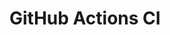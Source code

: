 # GitHub Actions CI











































































































































































































































































































































































































































































































































































































































































































































































































































































































































































































































































































































































































































































































































































































































































































































































































































































































